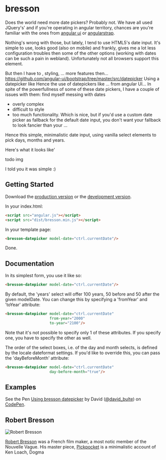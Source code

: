 # bresson

Does the world need more date pickers? Probably not. We have all used JQuery's' and
if you're operating in angular territory, chances are you're familiar with the ones from
[angular ui][ui] or [angularstrap][strap].

[ui]:https://github.com/angular-ui/bootstrap/tree/master/src/datepicker
[strap]:http://mgcrea.github.io/angular-strap/#/datepickers

Nothing's wrong with those, but lately, I tend to use HTML5's date input. It's simple to
use, looks good (also on mobile) and frankly, gives me a lot less configuration troubles then some of the 
other options (working with dates can be such a pain in webland). Unfortunately not all browsers 
support this element. 

But then I have to , styling, ... more features then...
https://github.com/angular-ui/bootstrap/tree/master/src/datepicker
Using a datepicker like
Hence the use of datepickers like ... from angular UI...
In spite of the powerfullness of some of these date pickers, I have a couple of issues with them:
find myself messing with dates
- overly complex
- difficult to style
- too much functionality. Which is nice, but if you'd use a custom date picker as fallback for the default date input,
you don't want your fallback to look fancier than your ...



Hence this simple, minimalistic date input, using vanilla select elements to pick days, months and years. 

Here's what it looks like'

todo img

I told you it was simple :)

## Getting Started

Download the [production version][min] or the [development version][max].

[min]: https://rawgit.com/david-bulte/bresson/master/dist/bresson.min.js
[max]: https://rawgit.com/david-bulte/bresson/master/dist/bresson.js

In your index.html:

```html
<script src="angular.js"></script>
<script src="dist/bresson.min.js"></script>
```
In your template page:

```html
<bresson-datepicker model-date="ctrl.currentDate"/>
```

Done.

## Documentation

In its simplest form, you use it like so:

```html
<bresson-datepicker model-date="ctrl.currentDate"/>
```

By default, the 'years' select will offer 100 years, 50 before and 50 after the given modelDate. You can change this
by specifying a 'fromYear' and 'toYear' attribute:

```html
<bresson-datepicker model-date="ctrl.currentDate" 
                    from-year="2000" 
                    to-year="2100"/>
```

Note that it's not possible to specify only 1 of these attributes. If you specify one, you have to specify the 
other as well.

The order of the select boxes, i.e. of the day and month selects, is defined by the locale dateformat settings. If 
you'd like to override this, you can pass the 'dayBeforeMonth' attribute:

```html
<bresson-datepicker model-date="ctrl.currentDate" 
                    day-before-month="true"/>
```

## Examples

<p data-height="213" data-theme-id="0" data-slug-hash="WQzRaa" data-default-tab="result" data-user="david_bulte" class='codepen'>See the Pen <a href='http://codepen.io/david_bulte/pen/WQzRaa/'>Using bresson datepicker</a> by David (<a href='http://codepen.io/david_bulte'>@david_bulte</a>) on <a href='http://codepen.io'>CodePen</a>.</p>
<script async src="//assets.codepen.io/assets/embed/ei.js"></script>

## Robert Bresson

![Robert Bresson](https://upload.wikimedia.org/wikipedia/commons/1/19/Robertbressonportrait.png)

[Robert Bresson][bresson] was a French film maker, a most notic member of the Nouvelle Vague. His master piece,
[Pickpocket][pickpocket] is a minimalistic account of 
Ken Loach, Dogma

[bresson]:https://upload.wikimedia.org/wikipedia/commons/1/19/Robertbressonportrait.png
[pickpocket]:https://en.wikipedia.org/wiki/Pickpocket_(film)
